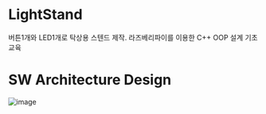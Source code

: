 # LightStand
버튼1개와 LED1개로 탁상용 스텐드 제작. 라즈베리파이를 이용한  C++ OOP 설계 기초 교육 

# SW Architecture Design

![image](https://user-images.githubusercontent.com/38875593/188107222-47726d4f-82f3-4d7d-a2d6-bd9a11bb533d.png)
